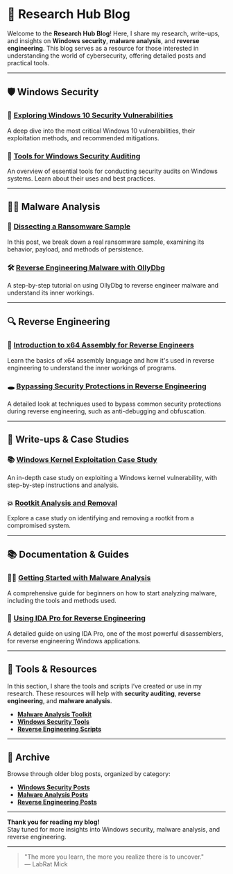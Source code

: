 # 📖 Research Hub Blog

Welcome to the **Research Hub Blog**! Here, I share my research, write-ups, and insights on **Windows security**, **malware analysis**, and **reverse engineering**. This blog serves as a resource for those interested in understanding the world of cybersecurity, offering detailed posts and practical tools.

---

## 🛡️ Windows Security

### 🔑 [**Exploring Windows 10 Security Vulnerabilities**](link-to-post)
A deep dive into the most critical Windows 10 vulnerabilities, their exploitation methods, and recommended mitigations.

### 🧰 [**Tools for Windows Security Auditing**](link-to-post)
An overview of essential tools for conducting security audits on Windows systems. Learn about their uses and best practices.

---

## 🕵️‍♂️ Malware Analysis

### 🧬 [**Dissecting a Ransomware Sample**](link-to-post)
In this post, we break down a real ransomware sample, examining its behavior, payload, and methods of persistence.

### 🛠️ [**Reverse Engineering Malware with OllyDbg**](link-to-post)
A step-by-step tutorial on using OllyDbg to reverse engineer malware and understand its inner workings.

---

## 🔍 Reverse Engineering

### 🧩 [**Introduction to x64 Assembly for Reverse Engineers**](link-to-post)
Learn the basics of x64 assembly language and how it's used in reverse engineering to understand the inner workings of programs.

### 🕳️ [**Bypassing Security Protections in Reverse Engineering**](link-to-post)
A detailed look at techniques used to bypass common security protections during reverse engineering, such as anti-debugging and obfuscation.

---

## 📝 Write-ups & Case Studies

### 📚 [**Windows Kernel Exploitation Case Study**](link-to-post)
An in-depth case study on exploiting a Windows kernel vulnerability, with step-by-step instructions and analysis.

### 💥 [**Rootkit Analysis and Removal**](link-to-post)
Explore a case study on identifying and removing a rootkit from a compromised system.

---

## 📚 Documentation & Guides

### 🧑‍💻 [**Getting Started with Malware Analysis**](link-to-post)
A comprehensive guide for beginners on how to start analyzing malware, including the tools and methods used.

### 🔧 [**Using IDA Pro for Reverse Engineering**](link-to-post)
A detailed guide on using IDA Pro, one of the most powerful disassemblers, for reverse engineering Windows applications.

---

## 🚀 Tools & Resources

In this section, I share the tools and scripts I’ve created or use in my research. These resources will help with **security auditing**, **reverse engineering**, and **malware analysis**.

- [**Malware Analysis Toolkit**](link-to-tool)
- [**Windows Security Tools**](link-to-tool)
- [**Reverse Engineering Scripts**](link-to-tool)

---

## 📌 Archive

Browse through older blog posts, organized by category:

- [**Windows Security Posts**](link-to-category)
- [**Malware Analysis Posts**](link-to-category)
- [**Reverse Engineering Posts**](link-to-category)

---

**Thank you for reading my blog!**  
Stay tuned for more insights into Windows security, malware analysis, and reverse engineering.

---
> "The more you learn, the more you realize there is to uncover."  
— LabRat Mick
